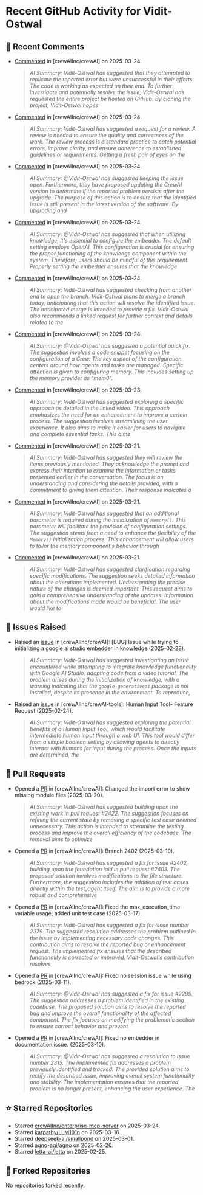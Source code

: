 # Recent GitHub Activity for Vidit-Ostwal

## 💬 Recent Comments
- [Commented](https://github.com/crewAIInc/crewAI/issues/2459#issuecomment-2749056170) in [crewAIInc/crewAI] on 2025-03-24.
  > *AI Summary: Vidit-Ostwal has suggested that they attempted to replicate the reported error but were unsuccessful in their efforts. The code is working as expected on their end. To further investigate and potentially resolve the issue, Vidit-Ostwal has requested the entire project be hosted on GitHub. By cloning the project, Vidit-Ostwal hopes*
- [Commented](https://github.com/crewAIInc/crewAI/pull/2388#issuecomment-2748877238) in [crewAIInc/crewAI] on 2025-03-24.
  > *AI Summary: Vidit-Ostwal has suggested a request for a review. A review is needed to ensure the quality and correctness of the work. The review process is a standard practice to catch potential errors, improve clarity, and ensure adherence to established guidelines or requirements. Getting a fresh pair of eyes on the*
- [Commented](https://github.com/crewAIInc/crewAI/issues/2014#issuecomment-2748747286) in [crewAIInc/crewAI] on 2025-03-24.
  > *AI Summary: @Vidit-Ostwal has suggested keeping the issue open. Furthermore, they have proposed updating the CrewAI version to determine if the reported problem persists after the upgrade. The purpose of this action is to ensure that the identified issue is still present in the latest version of the software. By upgrading and*
- [Commented](https://github.com/crewAIInc/crewAI/issues/2451#issuecomment-2748700354) in [crewAIInc/crewAI] on 2025-03-24.
  > *AI Summary: @Vidit-Ostwal has suggested that when utilizing knowledge, it's essential to configure the embedder. The default setting employs OpenAI. This configuration is crucial for ensuring the proper functioning of the knowledge component within the system. Therefore, users should be mindful of this requirement. Properly setting the embedder ensures that the knowledge*
- [Commented](https://github.com/crewAIInc/crewAI/issues/2307#issuecomment-2748692463) in [crewAIInc/crewAI] on 2025-03-24.
  > *AI Summary: Vidit-Ostwal has suggested checking from another end to open the branch. Vidit-Ostwal plans to merge a branch today, anticipating that this action will resolve the identified issue. The anticipated merge is intended to provide a fix. Vidit-Ostwal also recommends a linked request for further context and details related to the*
- [Commented](https://github.com/crewAIInc/crewAI/issues/2448#issuecomment-2747616426) in [crewAIInc/crewAI] on 2025-03-24.
  > *AI Summary: @Vidit-Ostwal has suggested a potential quick fix. The suggestion involves a code snippet focusing on the configuration of a Crew. The key aspect of the configuration centers around how agents and tasks are managed. Specific attention is given to configuring memory. This includes setting up the memory provider as "mem0".*
- [Commented](https://github.com/crewAIInc/crewAI/pull/2312#issuecomment-2746349906) in [crewAIInc/crewAI] on 2025-03-23.
  > *AI Summary: Vidit-Ostwal has suggested exploring a specific approach as detailed in the linked video. This approach emphasizes the need for an enhancement to improve a certain process. The suggestion involves streamlining the user experience. It also aims to make it easier for users to navigate and complete essential tasks. This aims*
- [Commented](https://github.com/crewAIInc/crewAI/pull/2312#issuecomment-2744298524) in [crewAIInc/crewAI] on 2025-03-21.
  > *AI Summary: Vidit-Ostwal has suggested they will review the items previously mentioned. They acknowledge the prompt and express their intention to examine the information or tasks presented earlier in the conversation. The focus is on understanding and considering the details provided, with a commitment to giving them attention. Their response indicates a*
- [Commented](https://github.com/crewAIInc/crewAI/pull/2429#issuecomment-2744296725) in [crewAIInc/crewAI] on 2025-03-21.
  > *AI Summary: Vidit-Ostwal has suggested that an additional parameter is required during the initialization of `Memory()`. This parameter will facilitate the provision of configuration settings. The suggestion stems from a need to enhance the flexibility of the `Memory()` initialization process. This enhancement will allow users to tailor the memory component's behavior through*
- [Commented](https://github.com/crewAIInc/crewAI/issues/2055#issuecomment-2743665861) in [crewAIInc/crewAI] on 2025-03-21.
  > *AI Summary: Vidit-Ostwal has suggested clarification regarding specific modifications. The suggestion seeks detailed information about the alterations implemented. Understanding the precise nature of the changes is deemed important. This request aims to gain a comprehensive understanding of the updates. Information about the modifications made would be beneficial. The user would like to*

## 🐛 Issues Raised
- Raised an [issue](https://github.com/crewAIInc/crewAI/issues/2255) in [crewAIInc/crewAI]: [BUG] Issue while trying to initializing a google ai studio embedder in knowledge (2025-02-28).
  > *AI Summary: Vidit-Ostwal has suggested investigating an issue encountered while attempting to integrate knowledge functionality with Google AI Studio, adapting code from a video tutorial. The problem arises during the initialization of knowledge, with a warning indicating that the `google-generativeai` package is not installed, despite its presence in the environment. To reproduce,*
- Raised an [issue](https://github.com/crewAIInc/crewAI-tools/issues/223) in [crewAIInc/crewAI-tools]: Human Input Tool- Feature Request (2025-02-24).
  > *AI Summary: Vidit-Ostwal has suggested exploring the potential benefits of a Human Input Tool, which would facilitate intermediate human input through a web UI. This tool would differ from a simple boolean setting by allowing agents to directly interact with humans for input during the process. Once the inputs are determined, the*

## 🚀 Pull Requests
- Opened a [PR](https://github.com/crewAIInc/crewAI/pull/2423) in [crewAIInc/crewAI]: Changed the import error to show missing module files (2025-03-20).
  > *AI Summary: Vidit-Ostwal has suggested building upon the existing work in pull request #2422. The suggestion focuses on refining the current state by removing a specific test case deemed unnecessary. This action is intended to streamline the testing process and improve the overall efficiency of the codebase. The removal aims to optimize*
- Opened a [PR](https://github.com/crewAIInc/crewAI/pull/2408) in [crewAIInc/crewAI]: Branch 2402 (2025-03-19).
  > *AI Summary: Vidit-Ostwal has suggested a fix for issue #2402, building upon the foundation laid in pull request #2403. The proposed solution involves modifications to the file structure. Furthermore, the suggestion includes the addition of test cases directly within the test_agent itself. The aim is to provide a more robust and comprehensive*
- Opened a [PR](https://github.com/crewAIInc/crewAI/pull/2388) in [crewAIInc/crewAI]: Fixed the max_execution_time variable usage, added unit test case (2025-03-17).
  > *AI Summary: Vidit-Ostwal has suggested a fix for issue number 2379. The suggested resolution addresses the problem outlined in the issue by implementing necessary code changes. This contribution aims to resolve the reported bug or enhancement request. The implemented fix ensures that the described functionality is corrected or improved. Vidit-Ostwal's contribution resolves*
- Opened a [PR](https://github.com/crewAIInc/crewAI/pull/2337) in [crewAIInc/crewAI]: Fixed no session issue while using bedrock (2025-03-11).
  > *AI Summary: @Vidit-Ostwal has suggested a fix for issue #2299. The suggestion addresses a problem identified in the existing codebase. The proposed solution aims to resolve the reported bug and improve the overall functionality of the affected component. The fix focuses on modifying the problematic section to ensure correct behavior and prevent*
- Opened a [PR](https://github.com/crewAIInc/crewAI/pull/2317) in [crewAIInc/crewAI]: Fixed no embedder in documentation issue. (2025-03-10).
  > *AI Summary: @Vidit-Ostwal has suggested a resolution to issue number 2315. The implemented fix addresses a problem previously identified and tracked. The provided solution aims to rectify the described issue, improving overall system functionality and stability. The implementation ensures that the reported problem is no longer present, enhancing the user experience. The*

## ⭐ Starred Repositories
- Starred [crewAIInc/enterprise-mcp-server](https://github.com/crewAIInc/enterprise-mcp-server) on 2025-03-24.
- Starred [karpathy/LLM101n](https://github.com/karpathy/LLM101n) on 2025-03-16.
- Starred [deepseek-ai/smallpond](https://github.com/deepseek-ai/smallpond) on 2025-03-01.
- Starred [agno-agi/agno](https://github.com/agno-agi/agno) on 2025-02-26.
- Starred [letta-ai/letta](https://github.com/letta-ai/letta) on 2025-02-25.

## 🍴 Forked Repositories
No repositories forked recently.
